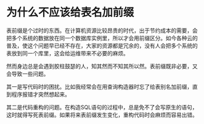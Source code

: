 # 为什么不应该给表名加前缀

表前缀是个过时的东西。在计算机资源比较昂贵的时代，出于节约成本的需要，会把多个系统的数据放在同一个数据库实例里，所以才会用前缀区分。如今各种云的普及，使这个问题早已经不存在，大家的资源都是冗余的，没有人会把多个系统的表放到同一个库里，这会给运维带来不必要的麻烦。

然而身边总是会遇到胶柱鼓瑟的人，知其然而不知其所以然。表前缀既非必要，又会导致一些问题。

其一是写代码时的困扰。比如我经常会在用查询构造器时忘了给表别名加前缀，直到程序报错才突然想起来。

其二是代码重构的问题。在构造SQL语句的过程中，总是免不了会写原生的语句，这时就得写死表前缀。如果将来表前缀发生变化，重构代码时会麻烦而容易出错。


